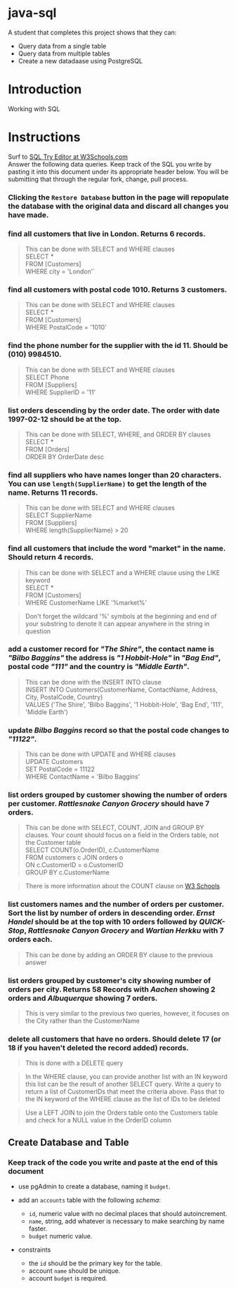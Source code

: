 # java-sql

A student that completes this project shows that they can:
* Query data from a single table
* Query data from multiple tables
* Create a new datadaase using PostgreSQL

# Introduction

Working with SQL

# Instructions

Surf to [SQL Try Editor at W3Schools.com](https://www.w3schools.com/Sql/tryit.asp?filename=trysql_select_top)  
Answer the following data queries. Keep track of the SQL you write by pasting it into this document under its appropriate header below. You will be submitting that through the regular fork, change, pull process.

### **Clicking the `Restore Database` button in the page will repopulate the database with the original data and discard all changes you have made**.

### find all customers that live in London. Returns 6 records.
> This can be done with SELECT and WHERE clauses  
    SELECT *  
    FROM [Customers]  
    WHERE city = 'London'`  

### find all customers with postal code 1010. Returns 3 customers.
> This can be done with SELECT and WHERE clauses  
    SELECT *  
    FROM [Customers]  
    WHERE PostalCode = '1010'  

### find the phone number for the supplier with the id 11. Should be (010) 9984510.
> This can be done with SELECT and WHERE clauses  
    SELECT Phone  
    FROM [Suppliers]  
    WHERE SupplierID = '11'  

### list orders descending by the order date. The order with date 1997-02-12 should be at the top.
> This can be done with SELECT, WHERE, and ORDER BY clauses  
    SELECT *  
    FROM [Orders]  
    ORDER BY OrderDate desc  

### find all suppliers who have names longer than 20 characters. You can use `length(SupplierName)` to get the length of the name. Returns 11 records.
> This can be done with SELECT and WHERE clauses  
SELECT SupplierName  
FROM [Suppliers]  
WHERE length(SupplierName) > 20  

### find all customers that include the word "market" in the name. Should return 4 records.
> This can be done with SELECT and a WHERE clause using the LIKE keyword  
SELECT *  
FROM [Customers]  
WHERE CustomerName LIKE '%market%'  

> Don't forget the wildcard '%' symbols at the beginning and end of your substring to denote it can appear anywhere in the string in question

### add a customer record for _"The Shire"_, the contact name is _"Bilbo Baggins"_ the address is _"1 Hobbit-Hole"_ in _"Bag End"_, postal code _"111"_ and the country is _"Middle Earth"_.
> This can be done with the INSERT INTO clause  
INSERT INTO Customers(CustomerName, ContactName, Address, City, PostalCode, Country)  
VALUES ('The Shire', 'Bilbo Baggins', '1 Hobbit-Hole', 'Bag End', '111', 'Middle Earth')  

### update _Bilbo Baggins_ record so that the postal code changes to _"11122"_.
> This can be done with UPDATE and WHERE clauses  
UPDATE Customers  
SET PostalCode = 11122  
WHERE ContactName = 'Bilbo Baggins'  

### list orders grouped by customer showing the number of orders per customer. _Rattlesnake Canyon Grocery_ should have 7 orders.
> This can be done with SELECT, COUNT, JOIN and GROUP BY clauses. Your count should focus on a field in the Orders table, not the Customer table  
SELECT COUNT(o.OrderID), c.CustomerName  
FROM customers c JOIN orders o  
ON c.CustomerID = o.CustomerID  
GROUP BY c.CustomerName  

> There is more information about the COUNT clause on [W3 Schools](https://www.w3schools.com/sql/sql_count_avg_sum.asp)

### list customers names and the number of orders per customer. Sort the list by number of orders in descending order. _Ernst Handel_ should be at the top with 10 orders followed by _QUICK-Stop_, _Rattlesnake Canyon Grocery_ and _Wartian Herkku_ with 7 orders each.
> This can be done by adding an ORDER BY clause to the previous answer

### list orders grouped by customer's city showing number of orders per city. Returns 58 Records with _Aachen_ showing 2 orders and _Albuquerque_ showing 7 orders.
> This is very similar to the previous two queries, however, it focuses on the City rather than the CustomerName

### delete all customers that have no orders. Should delete 17 (or 18 if you haven't deleted the record added) records.
> This is done with a DELETE query

> In the WHERE clause, you can provide another list with an IN keyword this list can be the result of another SELECT query. Write a query to return a list of CustomerIDs that meet the criteria above. Pass that to the IN keyword of the WHERE clause as the list of IDs to be deleted
 
> Use a LEFT JOIN to join the Orders table onto the Customers table and check for a NULL value in the OrderID column

## Create Database and Table

### Keep track of the code you write and paste at the end of this document

- use pgAdmin to create a database, naming it `budget`.
- add an `accounts` table with the following _schema_:

  - `id`, numeric value with no decimal places that should autoincrement.
  - `name`, string, add whatever is necessary to make searching by name faster.
  - `budget` numeric value.

- constraints
  - the `id` should be the primary key for the table.
  - account `name` should be unique.
  - account `budget` is required.
